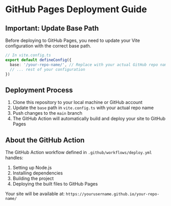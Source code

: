 # GitHub Pages Deployment Guide

## Important: Update Base Path

Before deploying to GitHub Pages, you need to update your Vite configuration with the correct base path.

```typescript
// In vite.config.ts
export default defineConfig({
  base: '/your-repo-name/', // Replace with your actual GitHub repo name
  // ... rest of your configuration
})
```

## Deployment Process

1. Clone this repository to your local machine or GitHub account
2. Update the `base` path in `vite.config.ts` with your actual repo name
3. Push changes to the `main` branch
4. The GitHub Action will automatically build and deploy your site to GitHub Pages

## About the GitHub Action

The GitHub Action workflow defined in `.github/workflows/deploy.yml` handles:

1. Setting up Node.js
2. Installing dependencies
3. Building the project
4. Deploying the built files to GitHub Pages

Your site will be available at: `https://yourusername.github.io/your-repo-name/`
